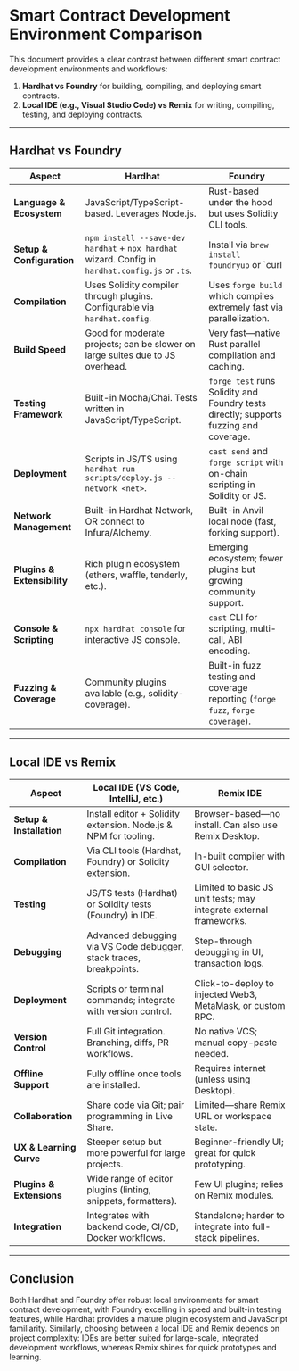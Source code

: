 # Smart Contract Development Environment Comparison

This document provides a clear contrast between different smart contract development environments and workflows:

1. **Hardhat vs Foundry** for building, compiling, and deploying smart contracts.
2. **Local IDE (e.g., Visual Studio Code) vs Remix** for writing, compiling, testing, and deploying contracts.

---

## Hardhat vs Foundry

| Aspect                       | Hardhat                                              | Foundry                                                     |
|------------------------------|------------------------------------------------------|-------------------------------------------------------------|
| **Language & Ecosystem**     | JavaScript/TypeScript-based. Leverages Node.js.      | Rust-based under the hood but uses Solidity CLI tools.      |
| **Setup & Configuration**    | `npm install --save-dev hardhat` + `npx hardhat` wizard. Config in `hardhat.config.js` or `.ts`. | Install via `brew install foundryup` or `curl | bash`. Config in `foundry.toml`. |
| **Compilation**              | Uses Solidity compiler through plugins. Configurable via `hardhat.config`. | Uses `forge build` which compiles extremely fast via parallelization. |
| **Build Speed**              | Good for moderate projects; can be slower on large suites due to JS overhead. | Very fast—native Rust parallel compilation and caching.    |
| **Testing Framework**        | Built-in Mocha/Chai. Tests written in JavaScript/TypeScript. | `forge test` runs Solidity and Foundry tests directly; supports fuzzing and coverage. |
| **Deployment**               | Scripts in JS/TS using `hardhat run scripts/deploy.js --network <net>`. | `cast send` and `forge script` with on-chain scripting in Solidity or JS. |
| **Network Management**       | Built-in Hardhat Network, OR connect to Infura/Alchemy. | Built-in Anvil local node (fast, forking support).         |
| **Plugins & Extensibility**  | Rich plugin ecosystem (ethers, waffle, tenderly, etc.). | Emerging ecosystem; fewer plugins but growing community support. |
| **Console & Scripting**      | `npx hardhat console` for interactive JS console.    | `cast` CLI for scripting, multi-call, ABI encoding.        |
| **Fuzzing & Coverage**       | Community plugins available (e.g., solidity-coverage). | Built-in fuzz testing and coverage reporting (`forge fuzz`, `forge coverage`). |

---

## Local IDE vs Remix

| Aspect                    | Local IDE (VS Code, IntelliJ, etc.)                            | Remix IDE                                                  |
|---------------------------|----------------------------------------------------------------|------------------------------------------------------------|
| **Setup & Installation**  | Install editor + Solidity extension. Node.js & NPM for tooling. | Browser-based—no install. Can also use Remix Desktop.      |
| **Compilation**           | Via CLI tools (Hardhat, Foundry) or Solidity extension.        | In-built compiler with GUI selector.                      |
| **Testing**               | JS/TS tests (Hardhat) or Solidity tests (Foundry) in IDE.      | Limited to basic JS unit tests; may integrate external frameworks. |
| **Debugging**             | Advanced debugging via VS Code debugger, stack traces, breakpoints. | Step-through debugging in UI, transaction logs.           |
| **Deployment**            | Scripts or terminal commands; integrate with version control.  | Click-to-deploy to injected Web3, MetaMask, or custom RPC. |
| **Version Control**       | Full Git integration. Branching, diffs, PR workflows.          | No native VCS; manual copy-paste needed.                  |
| **Offline Support**       | Fully offline once tools are installed.                        | Requires internet (unless using Desktop).                  |
| **Collaboration**         | Share code via Git; pair programming in Live Share.            | Limited—share Remix URL or workspace state.               |
| **UX & Learning Curve**   | Steeper setup but more powerful for large projects.            | Beginner-friendly UI; great for quick prototyping.         |
| **Plugins & Extensions**  | Wide range of editor plugins (linting, snippets, formatters).  | Few UI plugins; relies on Remix modules.                  |
| **Integration**           | Integrates with backend code, CI/CD, Docker workflows.         | Standalone; harder to integrate into full-stack pipelines. |

---

## Conclusion

Both Hardhat and Foundry offer robust local environments for smart contract development, with Foundry excelling in speed and built-in testing features, while Hardhat provides a mature plugin ecosystem and JavaScript familiarity. Similarly, choosing between a local IDE and Remix depends on project complexity: IDEs are better suited for large-scale, integrated development workflows, whereas Remix shines for quick prototypes and learning.
